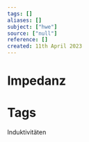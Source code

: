 ```yaml
---
tags: []
aliases: []
subject: ["hwe"]
source: ["null"]
reference: []
created: 11th April 2023
---
```


# Impedanz


# Tags
Induktivitäten